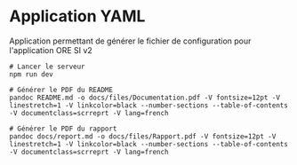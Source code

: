 # Application YAML

Application permettant de générer le fichier de configuration pour l'application ORE SI v2

```shell
# Lancer le serveur
npm run dev
```

```shell
# Générer le PDF du README
pandoc README.md -o docs/files/Documentation.pdf -V fontsize=12pt -V linestretch=1 -V linkcolor=black --number-sections --table-of-contents -V documentclass=scrreprt -V lang=french

# Générer le PDF du rapport
pandoc docs/report.md -o docs/files/Rapport.pdf -V fontsize=12pt -V linestretch=1 -V linkcolor=black --number-sections --table-of-contents -V documentclass=scrreprt -V lang=french
```